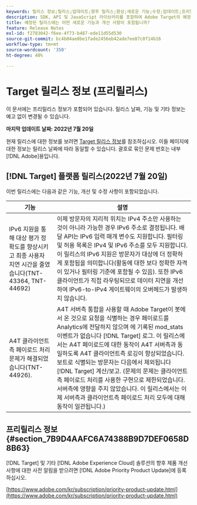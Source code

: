 ```yaml
---
keywords: 릴리스 정보;릴리스;업데이트;향후 릴리스;향상;새로운 기능;수정;업데이트;프리릴리스
description: SDK, API 및 JavaScript 라이브러리를 포함하여 Adobe Target의 예정된 릴리스에 포함된 새로운 기능, 개선 사항 및 수정 내용에 대해 알아봅니다.
title: 예정된 릴리스에는 어떤 새로운 기능과 개선 사항이 포함됩니까?
feature: Release Notes
exl-id: f2783042-f6ee-4f73-b487-ede11d55d530
source-git-commit: bc4b04ae0be1fade2456eb42ade7ee87c0f14b16
workflow-type: tm+mt
source-wordcount: '350'
ht-degree: 40%

---
```


# Target 릴리스 정보 (프리릴리스)

이 문서에는 프리릴리스 정보가 포함되어 있습니다. 릴리스 날짜, 기능 및 기타 정보는 예고 없이 변경될 수 있습니다.

**마지막 업데이트 날짜: 2022년 7월 20일**

현재 릴리스에 대한 정보를 보려면 [Target 릴리스 정보](release-notes.md)를 참조하십시오. 이들 페이지에 대한 정보는 릴리스 날짜에 따라 동일할 수 있습니다. 괄호로 묶인 문제 번호는 내부 [!DNL Adobe]용입니다.

## [!DNL Target] 플랫폼 릴리스(2022년 7월 20일)

이번 릴리스에는 다음과 같은 기능, 개선 및 수정 사항이 포함되었습니다.

| 기능 | 설명 |
| --- | --- |
| IPv6 지원을 통해 대상 평가 정확도를 향상시키고 최종 사용자 지연 시간을 줄였습니다(TNT-43364, TNT-44692) | 이제 방문자의 지리적 위치는 IPv4 주소만 사용하는 것이 아니라 가능한 경우 IPv6 주소로 결정됩니다. 배달 API는 IPv6 입력 매개 변수도 지원합니다. 필터링 및 허용 목록은 IPv4 및 IPv6 주소를 모두 지원합니다. 이 릴리스의 IPv6 지원은 방문자가 대상에 더 정확하게 포함됨을 의미합니다(활동에 대한 보다 정확한 자격이 있거나 필터링 기준에 포함될 수 있음). 또한 IPv6 클라이언트가 직접 라우팅되므로 데이터 지연을 개선하여 IPv6-to-IPv4 게이트웨이의 오버헤드가 발생하지 않습니다. |
| A4T 클라이언트측 페이로드 처리 문제가 해결되었습니다(TNT-44926). | A4T 서버측 통합을 사용할 때 Adobe Target이 봇에서 온 것으로 요청을 식별하는 경우 페이로드를 Analytics에 전달하지 않으며 에 기록된 mod_stats 이벤트가 없습니다 [!DNL Target] 로그. 이 릴리스에서는 A4T 페이로드에 대한 동작이 A4T 서버측과 동일하도록 A4T 클라이언트측 로깅이 향상되었습니다. 보트로 식별되는 방문자는 다음에서 제외됩니다 [!DNL Target] 계산/보고. (문제의 문제는 클라이언트측 페이로드 처리를 사용한 구현으로 제한되었습니다. 서버측에 영향을 주지 않았습니다. 이 릴리스에서는 이제 서버측과 클라이언트측 페이로드 처리 모두에 대해 동작이 일관됩니다.) |


## 프리릴리스 정보 {#section_7B9D4AAFC6A74388B9D7DEF0658D8B63}

[!DNL Target] 및 기타 [!DNL Adobe Experience Cloud] 솔루션의 향후 제품 개선 사항에 대한 사전 알림을 받으려면 [!DNL Adobe Priority Product Update]에 등록하십시오.

[https://www.adobe.com/kr/subscription/priority-product-update.html](https://www.adobe.com/kr/subscription/priority-product-update.html)
